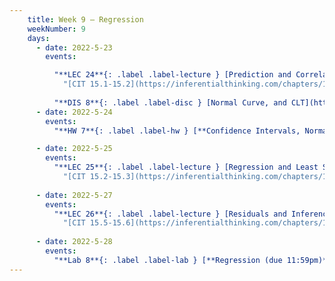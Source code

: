 ```yaml
---
    title: Week 9 – Regression
    weekNumber: 9
    days:
      - date: 2022-5-23
        events:

          "**LEC 24**{: .label .label-lecture } [Prediction and Correlation](http://datahub.ucsd.edu/user-redirect/git-sync?repo=https://github.com/dsc-courses/dsc10-2022-sp&subPath=lectures/lec24/lecture24.ipynb)":
            "[CIT 15.1-15.2](https://inferentialthinking.com/chapters/15/Prediction.html)"
                
          "**DIS 8**{: .label .label-disc } [Normal Curve, and CLT](http://datahub.ucsd.edu/user-redirect/git-sync?repo=https://github.com/dsc-courses/dsc10-2022-sp&subPath=discussions/08-normal_clt/08-discussion.ipynb)":
      - date: 2022-5-24
        events:
          "**HW 7**{: .label .label-hw } [**Confidence Intervals, Normal Distributions, CLT (due 11:59pm)**](http://datahub.ucsd.edu/user-redirect/git-sync?repo=https://github.com/dsc-courses/dsc10-2022-sp&subPath=homeworks/07-clt/homework7.ipynb)":          

      - date: 2022-5-25
        events:
          "**LEC 25**{: .label .label-lecture } [Regression and Least Squares](http://datahub.ucsd.edu/user-redirect/git-sync?repo=https://github.com/dsc-courses/dsc10-2022-sp&subPath=lectures/lec25/lecture25.ipynb)":
            "[CIT 15.2-15.3](https://inferentialthinking.com/chapters/15/2/Regression_Line.html)"
                
      - date: 2022-5-27
        events:
          "**LEC 26**{: .label .label-lecture } [Residuals and Inference](http://datahub.ucsd.edu/user-redirect/git-sync?repo=https://github.com/dsc-courses/dsc10-2022-sp&subPath=lectures/lec26/lecture26.ipynb)":
            "[CIT 15.5-15.6](https://inferentialthinking.com/chapters/15/5/Visual_Diagnostics.html)"
              
      - date: 2022-5-28
        events:
          "**Lab 8**{: .label .label-lab } [**Regression (due 11:59pm)**](http://datahub.ucsd.edu/user-redirect/git-sync?repo=https://github.com/dsc-courses/dsc10-2022-sp&subPath=labs/08-regression/lab8.ipynb)":
---
```

